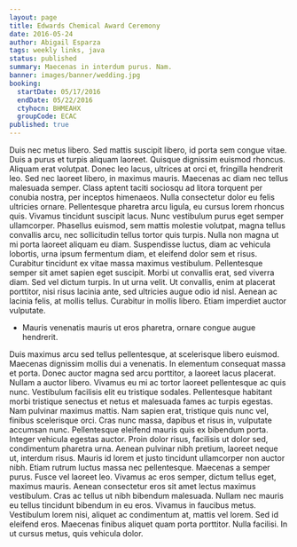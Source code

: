 ```yaml
---
layout: page
title: Edwards Chemical Award Ceremony
date: 2016-05-24
author: Abigail Esparza
tags: weekly links, java
status: published
summary: Maecenas in interdum purus. Nam.
banner: images/banner/wedding.jpg
booking:
  startDate: 05/17/2016
  endDate: 05/22/2016
  ctyhocn: BHMEAHX
  groupCode: ECAC
published: true
---
```

Duis nec metus libero. Sed mattis suscipit libero, id porta sem congue vitae. Duis a purus et turpis aliquam laoreet. Quisque dignissim euismod rhoncus. Aliquam erat volutpat. Donec leo lacus, ultrices at orci et, fringilla hendrerit leo. Sed nec laoreet libero, in maximus mauris. Maecenas ac diam nec tellus malesuada semper. Class aptent taciti sociosqu ad litora torquent per conubia nostra, per inceptos himenaeos. Nulla consectetur dolor eu felis ultricies ornare.
Pellentesque pharetra arcu ligula, eu cursus lorem rhoncus quis. Vivamus tincidunt suscipit lacus. Nunc vestibulum purus eget semper ullamcorper. Phasellus euismod, sem mattis molestie volutpat, magna tellus convallis arcu, nec sollicitudin tellus tortor quis turpis. Nulla non magna ut mi porta laoreet aliquam eu diam. Suspendisse luctus, diam ac vehicula lobortis, urna ipsum fermentum diam, et eleifend dolor sem et risus. Curabitur tincidunt ex vitae massa maximus vestibulum. Pellentesque semper sit amet sapien eget suscipit. Morbi ut convallis erat, sed viverra diam. Sed vel dictum turpis. In ut urna velit. Ut convallis, enim at placerat porttitor, nisi risus lacinia ante, sed ultricies augue odio id nisl. Aenean ac lacinia felis, at mollis tellus. Curabitur in mollis libero. Etiam imperdiet auctor vulputate.

* Mauris venenatis mauris ut eros pharetra, ornare congue augue hendrerit.

Duis maximus arcu sed tellus pellentesque, at scelerisque libero euismod. Maecenas dignissim mollis dui a venenatis. In elementum consequat massa et porta. Donec auctor magna sed arcu porttitor, a laoreet lacus placerat. Nullam a auctor libero. Vivamus eu mi ac tortor laoreet pellentesque ac quis nunc. Vestibulum facilisis elit eu tristique sodales. Pellentesque habitant morbi tristique senectus et netus et malesuada fames ac turpis egestas. Nam pulvinar maximus mattis. Nam sapien erat, tristique quis nunc vel, finibus scelerisque orci. Cras nunc massa, dapibus et risus in, vulputate accumsan nunc. Pellentesque eleifend mauris quis ex bibendum porta. Integer vehicula egestas auctor. Proin dolor risus, facilisis ut dolor sed, condimentum pharetra urna.
Aenean pulvinar nibh pretium, laoreet neque ut, interdum risus. Mauris id lorem et justo tincidunt ullamcorper non auctor nibh. Etiam rutrum luctus massa nec pellentesque. Maecenas a semper purus. Fusce vel laoreet leo. Vivamus ac eros semper, dictum tellus eget, maximus mauris. Aenean consectetur eros sit amet lectus maximus vestibulum. Cras ac tellus ut nibh bibendum malesuada. Nullam nec mauris eu tellus tincidunt bibendum in eu eros. Vivamus in faucibus metus. Vestibulum lorem nisi, aliquet ac condimentum at, mattis vel lorem. Sed id eleifend eros. Maecenas finibus aliquet quam porta porttitor. Nulla facilisi. In ut cursus metus, quis vehicula dolor.
